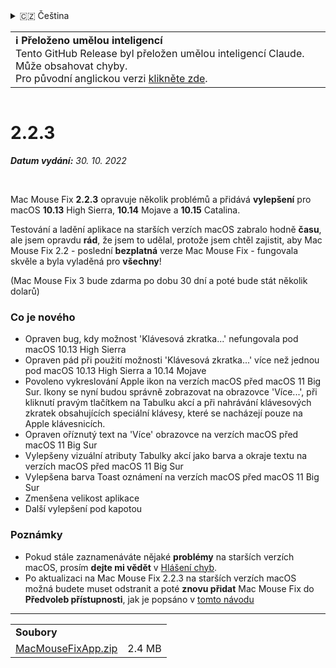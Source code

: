 <details>
<summary>🇨🇿 Čeština</summary>

[🇬🇧 English (GitHub Release)](https://github.com/noah-nuebling/mac-mouse-fix/releases/tag/2.2.3)\
[🇦🇩 Català](https://redirect.macmousefix.com/?target=mmf-release&tag=2.2.3&locale=ca)\
[🇩🇪 Deutsch](https://redirect.macmousefix.com/?target=mmf-release&tag=2.2.3&locale=de)\
[🇪🇸 Español](https://redirect.macmousefix.com/?target=mmf-release&tag=2.2.3&locale=es)\
[🇫🇷 Français](https://redirect.macmousefix.com/?target=mmf-release&tag=2.2.3&locale=fr)\
[🇮🇩 Indonesia](https://redirect.macmousefix.com/?target=mmf-release&tag=2.2.3&locale=id)\
[🇮🇹 Italiano](https://redirect.macmousefix.com/?target=mmf-release&tag=2.2.3&locale=it)\
[🇭🇺 Magyar](https://redirect.macmousefix.com/?target=mmf-release&tag=2.2.3&locale=hu)\
[🇳🇱 Nederlands](https://redirect.macmousefix.com/?target=mmf-release&tag=2.2.3&locale=nl)\
[🇵🇱 Polski](https://redirect.macmousefix.com/?target=mmf-release&tag=2.2.3&locale=pl)\
[🇧🇷 Português (Brasil)](https://redirect.macmousefix.com/?target=mmf-release&tag=2.2.3&locale=pt-BR)\
[🇵🇹 Português (Portugal)](https://redirect.macmousefix.com/?target=mmf-release&tag=2.2.3&locale=pt-PT)\
[🇷🇴 Română](https://redirect.macmousefix.com/?target=mmf-release&tag=2.2.3&locale=ro)\
[🇸🇪 Svenska](https://redirect.macmousefix.com/?target=mmf-release&tag=2.2.3&locale=sv)\
[🇻🇳 Tiếng Việt](https://redirect.macmousefix.com/?target=mmf-release&tag=2.2.3&locale=vi)\
[🇹🇷 Türkçe](https://redirect.macmousefix.com/?target=mmf-release&tag=2.2.3&locale=tr)\
**🇨🇿 Čeština**\
[🇬🇷 Ελληνικά](https://redirect.macmousefix.com/?target=mmf-release&tag=2.2.3&locale=el)\
[🇷🇺 Русский](https://redirect.macmousefix.com/?target=mmf-release&tag=2.2.3&locale=ru)\
[🇺🇦 Українська](https://redirect.macmousefix.com/?target=mmf-release&tag=2.2.3&locale=uk)\
[🇮🇱 עברית](https://redirect.macmousefix.com/?target=mmf-release&tag=2.2.3&locale=he)\
[🇸🇦 العربية](https://redirect.macmousefix.com/?target=mmf-release&tag=2.2.3&locale=ar)\
[🇮🇳 हिन्दी](https://redirect.macmousefix.com/?target=mmf-release&tag=2.2.3&locale=hi)\
[🇹🇭 ไทย](https://redirect.macmousefix.com/?target=mmf-release&tag=2.2.3&locale=th)\
[🇨🇳 中文 (简体)](https://redirect.macmousefix.com/?target=mmf-release&tag=2.2.3&locale=zh-Hans)\
[🇨🇳 中文 (繁體)](https://redirect.macmousefix.com/?target=mmf-release&tag=2.2.3&locale=zh-Hant)\
[🇭🇰 中文（香港)](https://redirect.macmousefix.com/?target=mmf-release&tag=2.2.3&locale=zh-HK)\
[🇯🇵 日本語](https://redirect.macmousefix.com/?target=mmf-release&tag=2.2.3&locale=ja)\
[🇰🇷 한국어](https://redirect.macmousefix.com/?target=mmf-release&tag=2.2.3&locale=ko)\
[Help translate Mac Mouse Fix to different languages!](https://github.com/noah-nuebling/mac-mouse-fix/discussions/731)
</details>
<table align=><td>
<b>ℹ️ Přeloženo umělou inteligencí</b><br>
Tento GitHub Release byl přeložen umělou inteligencí Claude. Může obsahovat chyby.<br>
Pro původní anglickou verzi <a href="https://github.com/noah-nuebling/mac-mouse-fix/releases/tag/2.2.3">klikněte zde</a>.
</td></table>

<table></table>

# 2.2.3
***Datum vydání:** 30. 10. 2022*

<br>

Mac Mouse Fix **2.2.3** opravuje několik problémů a přidává **vylepšení** pro macOS **10.13** High Sierra, **10.14** Mojave a **10.15** Catalina.

Testování a ladění aplikace na starších verzích macOS zabralo hodně **času**, ale jsem opravdu **rád**, že jsem to udělal, protože jsem chtěl zajistit, aby Mac Mouse Fix 2.2 - poslední **bezplatná** verze Mac Mouse Fix - fungovala skvěle a byla vyladěná pro **všechny**!

(Mac Mouse Fix 3 bude zdarma po dobu 30 dní a poté bude stát několik dolarů)

### Co je nového

- Opraven bug, kdy možnost 'Klávesová zkratka...' nefungovala pod macOS 10.13 High Sierra
- Opraven pád při použití možnosti 'Klávesová zkratka...' více než jednou pod macOS 10.13 High Sierra a 10.14 Mojave
- Povoleno vykreslování Apple ikon na verzích macOS před macOS 11 Big Sur. Ikony se nyní budou správně zobrazovat na obrazovce 'Více...', při kliknutí pravým tlačítkem na Tabulku akcí a při nahrávání klávesových zkratek obsahujících speciální klávesy, které se nacházejí pouze na Apple klávesnicích.
- Opraven oříznutý text na 'Více' obrazovce na verzích macOS před macOS 11 Big Sur
- Vylepšeny vizuální atributy Tabulky akcí jako barva a okraje textu na verzích macOS před macOS 11 Big Sur
- Vylepšena barva Toast oznámení na verzích macOS před macOS 11 Big Sur
- Zmenšena velikost aplikace
- Další vylepšení pod kapotou

### Poznámky

- Pokud stále zaznamenáváte nějaké **problémy** na starších verzích macOS, prosím **dejte mi vědět** v [Hlášení chyb](https://noah-nuebling.github.io/mac-mouse-fix-feedback-assistant/?type=bug-report).
- Po aktualizaci na Mac Mouse Fix 2.2.3 na starších verzích macOS možná budete muset odstranit a poté **znovu přidat** Mac Mouse Fix do **Předvoleb přístupnosti**, jak je popsáno v [tomto návodu](https://github.com/noah-nuebling/mac-mouse-fix/discussions/101)

---

<table align="start">
<tr>
    <td colspan=2>
        <b>Soubory</b>
    </td>
</tr>
<tr>
    <td><a href="https://github.com/noah-nuebling/mac-mouse-fix/releases/download/2.2.3/MacMouseFixApp.zip">MacMouseFixApp.zip</a></td>
    <td>2.4 MB</td>
</tr>
</table>